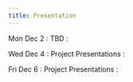 ```yaml
---
title: Presentation
---
```


Mon Dec 2
: TBD
  : []()

Wed Dec 4
: Project Presentations
  : []()

Fri Dec 6
: Project Presentations
  : []()
